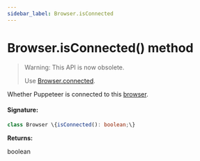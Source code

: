 ```yaml
---
sidebar_label: Browser.isConnected
---
```


# Browser.isConnected() method

> Warning: This API is now obsolete.
>
> Use [Browser.connected](./puppeteer.browser.connected.md).

Whether Puppeteer is connected to this [browser](./puppeteer.browser.md).

#### Signature:

```typescript
class Browser \{isConnected(): boolean;\}
```

**Returns:**

boolean
